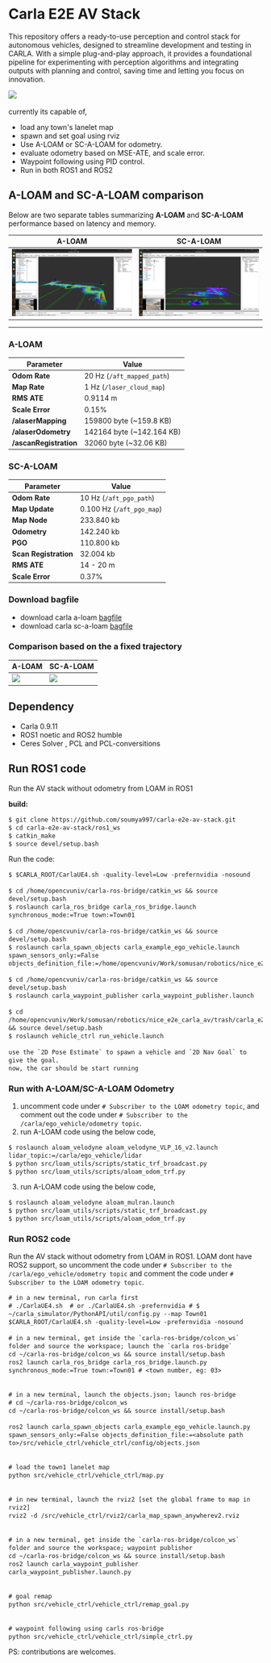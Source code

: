 # Carla E2E AV Stack
This repository offers a ready-to-use perception and control stack for autonomous vehicles, designed to streamline development and testing in CARLA. With a simple plug-and-play approach, it provides a foundational pipeline for experimenting with perception algorithms and integrating outputs with planning and control, saving time and letting you focus on innovation.

<img src="media/demo_vod2.gif">
<br>

currently its capable of,
- load any town's lanelet map
- spawn and set goal using rviz
- Use A-LOAM or SC-A-LOAM for odometry.
- evaluate odometry based on MSE-ATE, and scale error.
- Waypoint following using PID control.
- Run in both ROS1 and ROS2


## A-LOAM and SC-A-LOAM comparison

Below are two separate tables summarizing **A-LOAM** and **SC-A-LOAM** performance based on latency and memory.

| **A-LOAM**            | **SC-A-LOAM**                            |
|--------------------------|--------------------------------------|
|<img src="media/loam_good_map.png">|<img src="media/sc_loam_map.png">|






---

### A-LOAM

| **Parameter**            | **Value**                            |
|--------------------------|--------------------------------------|
| **Odom Rate**            | 20 Hz (`/aft_mapped_path`)           |
| **Map Rate**             | 1 Hz (`/laser_cloud_map`)            |
| **RMS ATE**              | 0.9114 m                             |
| **Scale Error**          | 0.15%                                |
| **/alaserMapping**       | 159800 byte  (~159.8 KB)             |
| **/alaserOdometry**      | 142164 byte  (~142.164 KB)           |
| **/ascanRegistration**   | 32060 byte   (~32.06 KB)             |



### SC-A-LOAM

| **Parameter**                    | **Value**                            |
|----------------------------------|--------------------------------------|
| **Odom Rate**                    | 10 Hz (`/aft_pgo_path`)              |
| **Map Update**                   | 0.100 Hz (`/aft_pgo_map`)            |
| **Map Node**                     | 233.840 kb                           |
| **Odometry**                     | 142.240 kb                           |
| **PGO**                          | 110.800 kb                           |
| **Scan Registration**            | 32.004 kb                            |
| **RMS ATE**                      | 14 - 20 m                            |
| **Scale Error**                  | 0.37%                                |



### Download bagfile

- download carla a-loam [bagfile](https://drive.google.com/file/d/1OsF4wZUUtCnZyqNwcuIPoLS7GDt7DPz7/view?usp=sharing)
- download carla sc-a-loam [bagfile](https://drive.google.com/file/d/12v2dabtbnNHr0ifbTQOTaF4L7YG9pz3t/view?usp=sharing) 

### Comparison based on the a fixed trajectory

| **A-LOAM**            | **SC-A-LOAM**                            |
|--------------------------|--------------------------------------|
|<img src="media/aloam_v2_comparison.gif">|<img src="media/sc-aloam_v2_comparison_v2.gif">|





## Dependency
- Carla 0.9.11
- ROS1 noetic and ROS2 humble
- Ceres Solver , PCL and PCL-conversitions



## Run ROS1 code

Run the AV stack without odometry from LOAM in ROS1

**build:**

```
$ git clone https://github.com/soumya997/carla-e2e-av-stack.git
$ cd carla-e2e-av-stack/ros1_ws
$ catkin_make
$ source devel/setup.bash
```

Run the code:

```
$ $CARLA_ROOT/CarlaUE4.sh -quality-level=Low -prefernvidia -nosound

$ cd /home/opencvuniv/carla-ros-bridge/catkin_ws && source devel/setup.bash
$ roslaunch carla_ros_bridge carla_ros_bridge.launch synchronous_mode:=True town:=Town01

$ cd /home/opencvuniv/carla-ros-bridge/catkin_ws && source devel/setup.bash
$ roslaunch carla_spawn_objects carla_example_ego_vehicle.launch spawn_sensors_only:=False objects_definition_file:=/home/opencvuniv/Work/somusan/robotics/nice_e2e_carla_av/trash/carla_e2e_ws/src/vehicle_ctrl/maps/objects.json

$ cd /home/opencvuniv/carla-ros-bridge/catkin_ws && source devel/setup.bash
$ roslaunch carla_waypoint_publisher carla_waypoint_publisher.launch

$ cd /home/opencvuniv/Work/somusan/robotics/nice_e2e_carla_av/trash/carla_e2e_ws && source devel/setup.bash
$ roslaunch vehicle_ctrl run_vehicle.launch

use the `2D Pose Estimate` to spawn a vehicle and `2D Nav Goal` to give the goal.
now, the car should be start running
```

### Run with A-LOAM/SC-A-LOAM Odometry


1. uncomment code under `# Subscriber to the LOAM odometry topic`, and comment out the code under `# Subscriber to the /carla/ego_vehicle/odometry topic`.
2. run A-LOAM code using the below code,

```
$ roslaunch aloam_velodyne aloam_velodyne_VLP_16_v2.launch lidar_topic:=/carla/ego_vehicle/lidar
$ python src/loam_utils/scripts/static_trf_broadcast.py
$ python src/loam_utils/scripts/aloam_odom_trf.py
```

3. run A-LOAM code using the below code,

```
$ roslaunch aloam_velodyne aloam_mulran.launch
$ python src/loam_utils/scripts/static_trf_broadcast.py
$ python src/loam_utils/scripts/aloam_odom_trf.py
```


### Run ROS2 code
Run the AV stack without odometry from LOAM in ROS1. LOAM dont have ROS2 support, so uncomment the code under `# Subscriber to the /carla/ego_vehicle/odometry topic` and comment the code under `# Subscriber to the LOAM odometry topic`. 

```
# in a new terminal, run carla first
# ./CarlaUE4.sh  # or ./CarlaUE4.sh -prefernvidia # $ ~/carla_simulator/PythonAPI/util/config.py --map Town01
$CARLA_ROOT/CarlaUE4.sh -quality-level=Low -prefernvidia -nosound
 
# in a new terminal, get inside the `carla-ros-bridge/colcon_ws` folder and source the workspace; launch the `carla ros-bridge`
cd ~/carla-ros-bridge/colcon_ws && source install/setup.bash
ros2 launch carla_ros_bridge carla_ros_bridge.launch.py synchronous_mode:=True town:=Town01 # <town number, eg: 03>
 
 
# in a new terminal, launch the objects.json; launch ros-bridge
# cd ~/carla-ros-bridge/colcon_ws
cd ~/carla-ros-bridge/colcon_ws && source install/setup.bash
 
ros2 launch carla_spawn_objects carla_example_ego_vehicle.launch.py spawn_sensors_only:=False objects_definition_file:=<absolute path to>/src/vehicle_ctrl/vehicle_ctrl/config/objects.json
 
 
# load the town1 lanelet map
python src/vehicle_ctrl/vehicle_ctrl/map.py
 
 
# in new terminal, launch the rviz2 [set the global frame to map in rviz2]
rviz2 -d /src/vehicle_ctrl/rviz2/carla_map_spawn_anywherev2.rviz
 
 
# in a new terminal, get inside the `carla-ros-bridge/colcon_ws` folder and source the workspace; waypoint publisher 
cd ~/carla-ros-bridge/colcon_ws && source install/setup.bash
ros2 launch carla_waypoint_publisher carla_waypoint_publisher.launch.py
 
 
# goal remap
python src/vehicle_ctrl/vehicle_ctrl/remap_goal.py 
 
 
# waypoint following using carls ros-bridge
python src/vehicle_ctrl/vehicle_ctrl/simple_ctrl.py
```


PS: contributions are welcomes.